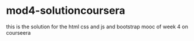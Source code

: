 # mod4-solutioncoursera
this is the solution for the html css and js and bootstrap mooc of week 4 on courseera
